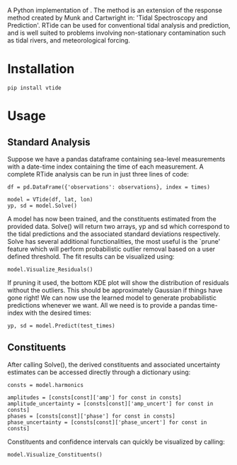 A Python implementation of . The method is an extension of the response method created by Munk and Cartwright in: 'Tidal Spectroscopy and Prediction'. RTide can be used for conventional tidal analysis and prediction, and is well suited to problems involving non-stationary contamination such as tidal rivers, and meteorological forcing. 

# Installation
```
pip install vtide
```
# Usage
## Standard Analysis
Suppose we have a pandas dataframe containing sea-level measurements with a date-time index containing the time of each measurement. A complete RTide analysis can be run in just three lines of code: 
```
df = pd.DataFrame({'observations': observations}, index = times)

model = VTide(df, lat, lon)
yp, sd = model.Solve()
```
A model has now been trained, and the constituents estimated from the provided data. Solve() will return two arrays, yp and sd which correspond to the tidal predictions and the associated standard deviations respectively. Solve has several additional functionalities, the most useful is the `prune' feature which will perform probabilistic outlier removal based on a user defined threshold. The fit results can be visualized using:
```
model.Visualize_Residuals()
```
If pruning it used, the bottom KDE plot will show the distribution of residuals without the outliers. This should be approximately Gaussian if things have gone right! We can now use the learned model to generate probabilistic predictions whenever we want. All we need is to provide a pandas time-index with the desired times:
```
yp, sd = model.Predict(test_times)
```

## Constituents
After calling Solve(), the derived constituents and associated uncertainty estimates can be accessed directly through a dictionary using:
```
consts = model.harmonics

amplitudes = [consts[const]['amp'] for const in consts]
amplitude_uncertainty = [consts[const]['amp_uncert'] for const in consts]
phases = [consts[const]['phase'] for const in consts]
phase_uncertainty = [consts[const]['phase_uncert'] for const in consts]
```
Constituents and confidence intervals can quickly be visualized by calling:
```
model.Visualize_Constituents()
```







